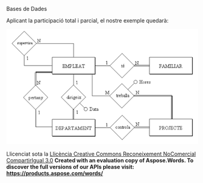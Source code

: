 Bases de Dades

Aplicant la participació total i parcial, el nostre exemple quedarà: 





![ref1](estes_tot3.png)



Llicenciat sota la [Llicència Creative Commons Reconeixement NoComercial CompartirIgual 3.0](http://creativecommons.org/licenses/by-nc-sa/3.0/)
**Created with an evaluation copy of Aspose.Words. To discover the full versions of our APIs please visit: https://products.aspose.com/words/**
